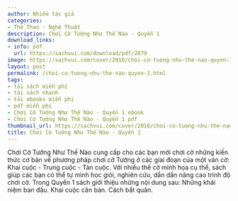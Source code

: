```yaml
---
author: Nhiều tác giả
categories:
- Thể Thao - Nghệ Thuật
description: Chơi Cờ Tướng Như Thế Nào - Quyển 1
download_links:
- info: pdf
  url: https://sachvui.com/download/pdf/2879
image: https://sachvui.com/cover/2016/choi-co-tuong-nhu-the-nao-quyen-1.jpg
layout: post
permalink: /choi-co-tuong-nhu-the-nao-quyen-1.html
tags:
- tải sách miễn phí
- tải sách nhanh
- tải ebooks miễn phí
- pdf miễn phí
- Chơi Cờ Tướng Như Thế Nào - Quyển 1 ebook
- Chơi Cờ Tướng Như Thế Nào - Quyển 1 pdf
thumbnail_url: https://sachvui.com/cover/2016/choi-co-tuong-nhu-the-nao-quyen-1.jpg
title: Chơi Cờ Tướng Như Thế Nào - Quyển 1
---
```


 <div class="item-desc text-justify"> <p>Chơi Cờ Tướng Như Thế Nào cung cấp cho các bạn mới chơi cờ những kiến thức cơ bản về phương pháp chơi cờ Tướng ở các giai đoạn của một ván cờ: Khai cuộc - Trung cuộc - Tàn cuộc. Với nhiều thế cờ minh họa cụ thể, sách giúp các bạn có thể tự mình học giỏi, nghiên cứu, dần dần nâng cao trình độ chơi cờ. Trong Quyển 1 sách giới thiệu những nội dung sau: Những khái niệm ban đầu. Khai cuộc căn bản. Cách bắt quân.</p> </div>